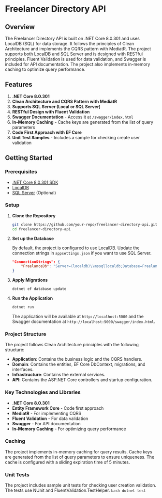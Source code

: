 # Freelancer Directory API

## Overview

The Freelancer Directory API is built on .NET Core 8.0.301 and uses LocalDB (SQL) for data storage. It follows the principles of Clean Architecture and implements the CQRS pattern with MediatR. The project supports both LocalDB and SQL Server and is designed with RESTful principles. Fluent Validation is used for data validation, and Swagger is included for API documentation. The project also implements in-memory caching to optimize query performance.

## Features

1. **.NET Core 8.0.301**
2. **Clean Architecture and CQRS Pattern with MediatR**
3. **Supports SQL Server (Local or SQL Server)**
4. **RESTful Design with Fluent Validation**
5. **Swagger Documentation** - Access it at `/swagger/index.html`
6. **In-Memory Caching** - Cache keys are generated from the list of query parameters
7. **Code First Approach with EF Core**
8. **Unit Test Samples** - Includes a sample for checking create user validation

## Getting Started

### Prerequisites

- [.NET Core 8.0.301 SDK](https://dotnet.microsoft.com/download/dotnet/8.0)
- [LocalDB](https://docs.microsoft.com/en-us/sql/database-engine/configure-windows/sql-server-express-localdb)
- [SQL Server](https://www.microsoft.com/en-us/sql-server/sql-server-downloads) (Optional)

### Setup

1. **Clone the Repository**

    ```bash
    git clone https://github.com/your-repo/freelancer-directory-api.git
    cd freelancer-directory-api
    ```

2. **Set up the Database**

    By default, the project is configured to use LocalDB. Update the connection strings in `appsettings.json` if you want to use SQL Server.

    ```json
    "ConnectionStrings": {
        "FreelanceDb": "Server=(localdb)\\mssqllocaldb;Database=FreelanceDb;Trusted_Connection=True;MultipleActiveResultSets=true"
    }
    ```

3. **Apply Migrations**

    ```bash
    dotnet ef database update
    ```

4. **Run the Application**

    ```bash
    dotnet run
    ```

    The application will be available at `http://localhost:5000` and the Swagger documentation at `http://localhost:5000/swagger/index.html`.

### Project Structure

The project follows Clean Architecture principles with the following structure:

- **Application**: Contains the business logic and the CQRS handlers.
- **Domain**: Contains the entities, EF Core DbContext, migrations, and interfaces.
- **Infrastructure**: Contains the external services.
- **API**: Contains the ASP.NET Core controllers and startup configuration.

### Key Technologies and Libraries

- **.NET Core 8.0.301**
- **Entity Framework Core** - Code first approach
- **MediatR** - For implementing CQRS
- **Fluent Validation** - For data validation
- **Swagger** - For API documentation
- **In-Memory Caching** - For optimizing query performance

### Caching

The project implements in-memory caching for query results. Cache keys are generated from the list of query parameters to ensure uniqueness. The cache is configured with a sliding expiration time of 5 minutes.

### Unit Tests

The project includes sample unit tests for checking user creation validation. The tests use NUnit and FluentValidation.TestHelper.
    ```bash
    dotnet test
    ```

